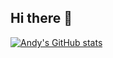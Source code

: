 ## Hi there 👋

[![Andy's GitHub stats](https://github-readme-stats.vercel.app/api?username=andymagnom)](https://github.com/anuraghazra/github-readme-stats)
<!--
**AndyMagnom/andymagnom** is a ✨ _special_ ✨ repository because its `README.md` (this file) appears on your GitHub profile.

Here are some ideas to get you started:

- 🔭 I’m currently working on ...
- 🌱 I’m currently learning ...
- 👯 I’m looking to collaborate on ...
- 🤔 I’m looking for help with ...
- 💬 Ask me about ...
- 📫 How to reach me: ...
- 😄 Pronouns: ...
- ⚡ Fun fact: ...
-->
